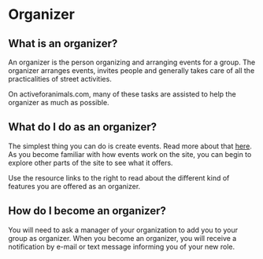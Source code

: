 # Organizer

## What is an organizer?

An organizer is the person organizing and arranging events for a group. The organizer arranges events, invites people and generally takes care of all the practicalities of street activities.  

On activeforanimals.com, many of these tasks are assisted to help the organizer as much as possible.

## What do I do as an organizer?

The simplest thing you can do is create events. Read more about that [here](./organizer/events). As you become familiar with how events work on the site, you can begin to explore other parts of the site to see what it offers.  

Use the resource links to the right to read about the different kind of features you are offered as an organizer.

## How do I become an organizer?

You will need to ask a manager of your organization to add you to your group as organizer. When you become an organizer, you will receive a notification by e-mail or text message informing you of your new role.
